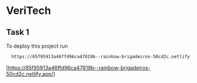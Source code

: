 
# VeriTech



## Task 1

To deploy this project run

```bash
  https://65f95913a46ffd96ca47819b--rainbow-brigadeiros-50cd2c.netlify.app/
```
[https://65f95913a46ffd96ca47819b--rainbow-brigadeiros-50cd2c.netlify.app/]

